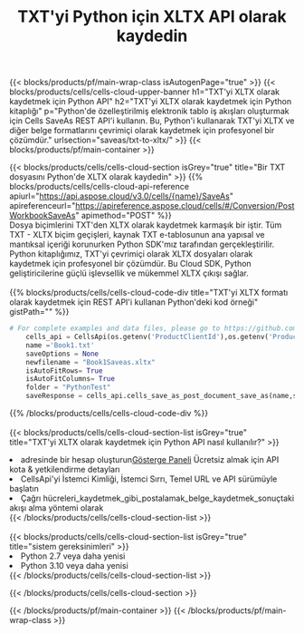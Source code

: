 ﻿---
title: TXT'yi Python için XLTX API olarak kaydedin
description:  TXT biçim dosyasını XLTX biçim dosyası olarak kaydetmek için Python için Aspose.Cells Cloud SDK'yı kullanma.
url: /tr/python/saveas/txt-to-xltx/
---
{{< blocks/products/pf/main-wrap-class isAutogenPage="true" >}}
{{< blocks/products/cells/cells-cloud-upper-banner h1="TXT\'yi XLTX olarak kaydetmek için Python API" h2="TXT\'yi XLTX olarak kaydetmek için Python kitaplığı" p="Python\'de özelleştirilmiş elektronik tablo iş akışları oluşturmak için Cells SaveAs REST API\'i kullanın. Bu, Python\'i kullanarak TXT\'yi XLTX ve diğer belge formatlarını çevrimiçi olarak kaydetmek için profesyonel bir çözümdür." urlsection="saveas/txt-to-xltx/" >}}
{{< blocks/products/pf/main-container >}}

{{< blocks/products/cells/cells-cloud-section isGrey="true" title="Bir TXT dosyasını Python\'de XLTX olarak kaydedin" >}}
{{% blocks/products/cells/cells-cloud-api-reference apiurl="https://api.aspose.cloud/v3.0/cells/{name}/SaveAs" apireferenceurl="https://apireference.aspose.cloud/cells/#/Conversion/PostWorkbookSaveAs" apimethod="POST" %}}
<br/>
Dosya biçimlerini TXT'den XLTX olarak kaydetmek karmaşık bir iştir. Tüm TXT - XLTX biçim geçişleri, kaynak TXT e-tablosunun ana yapısal ve mantıksal içeriği korunurken Python SDK'mız tarafından gerçekleştirilir. Python kitaplığımız, TXT'yi çevrimiçi olarak XLTX dosyaları olarak kaydetmek için profesyonel bir çözümdür. Bu Cloud SDK, Python geliştiricilerine güçlü işlevsellik ve mükemmel XLTX çıkışı sağlar.
<br/>
<br/>
{{% blocks/products/cells/cells-cloud-code-div title="TXT\'yi XLTX formatı olarak kaydetmek için REST API\'i kullanan Python\'deki kod örneği" gistPath="" %}}
  
```python
# For complete examples and data files, please go to https://github.com/aspose-cells-cloud/aspose-cells-cloud-python/
    cells_api = CellsApi(os.getenv('ProductClientId'),os.getenv('ProductClientSecret'))
    name ='Book1.txt'    
    saveOptions = None
    newfilename = "Book1Saveas.xltx"
    isAutoFitRows= True
    isAutoFitColumns= True
    folder = "PythonTest"
    saveResponse = cells_api.cells_save_as_post_document_save_as(name,save_options=saveOptions, newfilename=(folder +'/' + newfilename),folder=folder)
```
  
{{% /blocks/products/cells/cells-cloud-code-div %}}
<br/>
<br/>
{{< blocks/products/cells/cells-cloud-section-list isGrey="true" title="TXT\'yi XLTX olarak kaydetmek için Python API nasıl kullanılır?" >}}
<li> adresinde bir hesap oluşturun<a href="https://dashboard.aspose.cloud/">Gösterge Paneli</a> Ücretsiz almak için API kota & yetkilendirme detayları</li>
<li>CellsApi'yi İstemci Kimliği, İstemci Sırrı, Temel URL ve API sürümüyle başlatın</li>
<li>Çağrı hücreleri_kaydetmek_gibi_postalamak_belge_kaydetmek_sonuçtaki akışı alma yöntemi olarak</li>
{{< /blocks/products/cells/cells-cloud-section-list >}}
<br/>
<br/>
{{< blocks/products/cells/cells-cloud-section-list isGrey="true" title="sistem gereksinimleri" >}}
<li>Python 2.7 veya daha yenisi</li>
<li>Python 3.10 veya daha yenisi</li>
{{< /blocks/products/cells/cells-cloud-section-list >}}

{{< /blocks/products/cells/cells-cloud-section >}}

{{< /blocks/products/pf/main-container >}}
{{< /blocks/products/pf/main-wrap-class >}}
